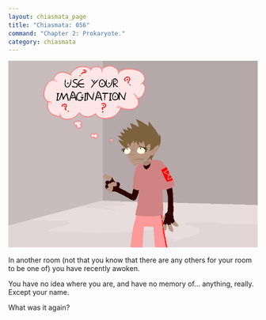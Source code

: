 ```yaml
---
layout: chiasmata_page
title: "Chiasmata: 056"
command: "Chapter 2: Prokaryote."
category: chiasmata
---
```


![56](/chiasmata/images/narrative/055.png)

In another room (not that you know that there are any others for your room to be one of) you have recently awoken.

You have no idea where you are, and have no memory of... anything, really. Except your name.

What was it again?